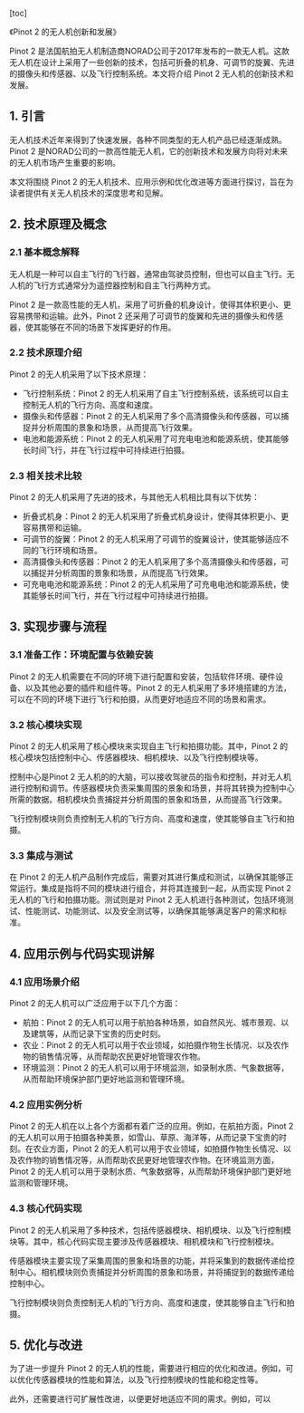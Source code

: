 
[toc]                    
                
                
《Pinot 2 的无人机创新和发展》

Pinot 2 是法国航拍无人机制造商NORAD公司于2017年发布的一款无人机。这款无人机在设计上采用了一些创新的技术，包括可折叠的机身、可调节的旋翼、先进的摄像头和传感器、以及飞行控制系统。本文将介绍 Pinot 2 无人机的创新技术和发展。

## 1. 引言

无人机技术近年来得到了快速发展，各种不同类型的无人机产品已经逐渐成熟。Pinot 2 是NORAD公司的一款高性能无人机，它的创新技术和发展方向将对未来的无人机市场产生重要的影响。

本文将围绕 Pinot 2 的无人机技术、应用示例和优化改进等方面进行探讨，旨在为读者提供有关无人机技术的深度思考和见解。

## 2. 技术原理及概念

### 2.1 基本概念解释

无人机是一种可以自主飞行的飞行器，通常由驾驶员控制，但也可以自主飞行。无人机的飞行方式通常分为遥控器控制和自主飞行两种方式。

Pinot 2 是一款高性能的无人机，采用了可折叠的机身设计，使得其体积更小、更容易携带和运输。此外，Pinot 2 还采用了可调节的旋翼和先进的摄像头和传感器，使其能够在不同的场景下发挥更好的作用。

### 2.2 技术原理介绍

Pinot 2 的无人机采用了以下技术原理：

- 飞行控制系统：Pinot 2 的无人机采用了自主飞行控制系统，该系统可以自主控制无人机的飞行方向、高度和速度。
- 摄像头和传感器：Pinot 2 的无人机采用了多个高清摄像头和传感器，可以捕捉并分析周围的景象和场景，从而提高飞行效果。
- 电池和能源系统：Pinot 2 的无人机采用了可充电电池和能源系统，使其能够长时间飞行，并在飞行过程中可持续进行拍摄。

### 2.3 相关技术比较

Pinot 2 的无人机采用了先进的技术，与其他无人机相比具有以下优势：

- 折叠式机身：Pinot 2 的无人机采用了折叠式机身设计，使得其体积更小、更容易携带和运输。
- 可调节的旋翼：Pinot 2 的无人机采用了可调节的旋翼设计，使其能够适应不同的飞行环境和场景。
- 高清摄像头和传感器：Pinot 2 的无人机采用了多个高清摄像头和传感器，可以捕捉并分析周围的景象和场景，从而提高飞行效果。
- 可充电电池和能源系统：Pinot 2 的无人机采用了可充电电池和能源系统，使其能够长时间飞行，并在飞行过程中可持续进行拍摄。

## 3. 实现步骤与流程

### 3.1 准备工作：环境配置与依赖安装

Pinot 2 的无人机需要在不同的环境下进行配置和安装，包括软件环境、硬件设备、以及其他必要的插件和组件等。Pinot 2 的无人机采用了多环境搭建的方法，可以在不同的环境下进行飞行和拍摄，从而更好地适应不同的场景和需求。

### 3.2 核心模块实现

Pinot 2 的无人机采用了核心模块来实现自主飞行和拍摄功能。其中，Pinot 2 的核心模块包括控制中心、传感器模块、相机模块、以及飞行控制模块等。

控制中心是Pinot 2 无人机的的大脑，可以接收驾驶员的指令和控制，并对无人机进行控制和调节。传感器模块负责采集周围的景象和场景，并将其转换为控制中心所需的数据。相机模块负责捕捉并分析周围的景象和场景，从而提高飞行效果。

飞行控制模块则负责控制无人机的飞行方向、高度和速度，使其能够自主飞行和拍摄。

### 3.3 集成与测试

在 Pinot 2 的无人机产品制作完成后，需要对其进行集成和测试，以确保其能够正常运行。集成是指将不同的模块进行组合，并将其连接到一起，从而实现 Pinot 2 无人机的飞行和拍摄功能。测试则是对 Pinot 2 无人机进行各种测试，包括环境测试、性能测试、功能测试、以及安全测试等，以确保其能够满足客户的需求和标准。

## 4. 应用示例与代码实现讲解

### 4.1 应用场景介绍

Pinot 2 的无人机可以广泛应用于以下几个方面：

- 航拍：Pinot 2 的无人机可以用于航拍各种场景，如自然风光、城市景观、以及建筑等，从而记录下宝贵的历史时刻。
- 农业：Pinot 2 的无人机可以用于农业领域，如拍摄作物生长情况、以及农作物的销售情况等，从而帮助农民更好地管理农作物。
- 环境监测：Pinot 2 的无人机可以用于环境监测，如录制水质、气象数据等，从而帮助环境保护部门更好地监测和管理环境。

### 4.2 应用实例分析

Pinot 2 的无人机在以上各个方面都有着广泛的应用。例如，在航拍方面，Pinot 2 的无人机可以用于拍摄各种美景，如雪山、草原、海洋等，从而记录下宝贵的时刻。在农业方面，Pinot 2 的无人机可以用于农业领域，如拍摄作物生长情况、以及农作物的销售情况等，从而帮助农民更好地管理农作物。在环境监测方面，Pinot 2 的无人机可以用于录制水质、气象数据等，从而帮助环境保护部门更好地监测和管理环境。

### 4.3 核心代码实现

Pinot 2 的无人机采用了多种技术，包括传感器模块、相机模块、以及飞行控制模块等。其中，核心代码实现主要涉及传感器模块、相机模块和飞行控制模块。

传感器模块主要实现了采集周围的景象和场景的功能，并将采集到的数据传递给控制中心。相机模块则负责捕捉并分析周围的景象和场景，并将捕捉到的数据传递给控制中心。

飞行控制模块则负责控制无人机的飞行方向、高度和速度，使其能够自主飞行和拍摄。

## 5. 优化与改进

为了进一步提升 Pinot 2 的无人机的性能，需要进行相应的优化和改进。例如，可以优化传感器模块的性能和算法，以及飞行控制模块的性能和稳定性等。

此外，还需要进行可扩展性改进，以便更好地适应不同的需求。例如，可以

